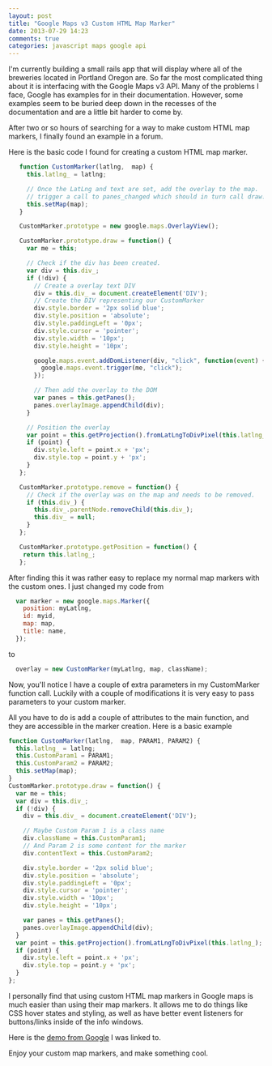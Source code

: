 ```yaml
---
layout: post
title: "Google Maps v3 Custom HTML Map Marker"
date: 2013-07-29 14:23
comments: true
categories: javascript maps google api
---
```

I'm currently building a small rails app that will display where all of the breweries located in Portland Oregon are. So far the most complicated thing about it is interfacing with the Google Maps v3 API. Many of the problems I face, Google has examples for in their documentation. However, some examples seem to be buried deep down in the recesses of the documentation and are a little bit harder to come by. 
<!-- more --> After two or so hours of searching for a way to make custom HTML map markers, I finally found an example in a forum. 

 Here is the basic code I found for creating a custom HTML map marker.
``` javascript
   function CustomMarker(latlng,  map) {
     this.latlng_ = latlng;

     // Once the LatLng and text are set, add the overlay to the map.  This will
     // trigger a call to panes_changed which should in turn call draw.
     this.setMap(map);
   }

   CustomMarker.prototype = new google.maps.OverlayView();

   CustomMarker.prototype.draw = function() {
     var me = this;

     // Check if the div has been created.
     var div = this.div_;
     if (!div) {
       // Create a overlay text DIV
       div = this.div_ = document.createElement('DIV');
       // Create the DIV representing our CustomMarker
       div.style.border = '2px solid blue';
       div.style.position = 'absolute';
       div.style.paddingLeft = '0px';
       div.style.cursor = 'pointer';
       div.style.width = '10px';
       div.style.height = '10px';

       google.maps.event.addDomListener(div, "click", function(event) {
         google.maps.event.trigger(me, "click");
       });

       // Then add the overlay to the DOM
       var panes = this.getPanes();
       panes.overlayImage.appendChild(div);
     }

     // Position the overlay 
     var point = this.getProjection().fromLatLngToDivPixel(this.latlng_);
     if (point) {
       div.style.left = point.x + 'px';
       div.style.top = point.y + 'px';
     }
   };

   CustomMarker.prototype.remove = function() {
     // Check if the overlay was on the map and needs to be removed.
     if (this.div_) {
       this.div_.parentNode.removeChild(this.div_);
       this.div_ = null;
     }
   };

   CustomMarker.prototype.getPosition = function() {
    return this.latlng_;
   };
```

After finding this it was rather easy to replace my normal map markers with the custom ones. I just changed my code from
``` javascript
  var marker = new google.maps.Marker({
    position: myLatlng,
    id: myid,
    map: map,
    title: name,
  });
```
to
``` javascript
  overlay = new CustomMarker(myLatlng, map, className);
```
Now, you'll notice I have a couple of extra parameters in my CustomMarker function call. Luckily with a couple of modifications it is very easy to pass parameters to your custom marker. 

All you have to do is add a couple of attributes to the main function, and they are accessible in the marker creation. Here is a basic example
``` javascript
function CustomMarker(latlng,  map, PARAM1, PARAM2) {
  this.latlng_ = latlng;
  this.CustomParam1 = PARAM1;
  this.CustomParam2 = PARAM2;
  this.setMap(map);
}
CustomMarker.prototype.draw = function() {
  var me = this;
  var div = this.div_;
  if (!div) {
    div = this.div_ = document.createElement('DIV');

    // Maybe Custom Param 1 is a class name
    div.className = this.CustomParam1;
    // And Param 2 is some content for the marker
    div.contentText = this.CustomParam2;

    div.style.border = '2px solid blue';
    div.style.position = 'absolute';
    div.style.paddingLeft = '0px';
    div.style.cursor = 'pointer';
    div.style.width = '10px';
    div.style.height = '10px';

    var panes = this.getPanes();
    panes.overlayImage.appendChild(div);
  }
  var point = this.getProjection().fromLatLngToDivPixel(this.latlng_);
  if (point) {
    div.style.left = point.x + 'px';
    div.style.top = point.y + 'px';
  }
};
```

I personally find that using custom HTML map markers in Google maps is much easier than using their map markers. It allows me to do things like CSS hover states and styling, as well as have better event listeners for buttons/links inside of the info windows.

Here is the [demo from Google](http://gmaps-samples-v3.googlecode.com/svn/trunk/overlayview/custommarker.html) I was linked to. 

Enjoy your custom map markers, and make something cool.
